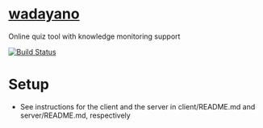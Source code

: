 # [wadayano](https://www.wadayano.com)
Online quiz tool with knowledge monitoring support

[![Build Status](https://travis-ci.com/rsnay/wadayano.svg?branch=master)](https://travis-ci.com/rsnay/wadayano)

# Setup
- See instructions for the client and the server in client/README.md and server/README.md, respectively

